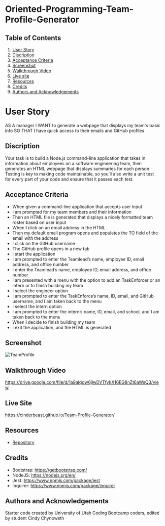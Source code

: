 # Oriented-Programming-Team-Profile-Generator

## Table of Contents
  
1. [User Story](#user-story)
2. [Discription](#discription)
3. [Acceptance Criteria](#acceptance-criteria)
4. [Screenshot](#screenshot)
5. [Walkthrough Video](#walkthrough-video)
6. [Live site](#live-site)
7. [Resources](#resources)
8. [Credits](#credits)
9. [Authors and Acknowledgements](#authors-and-acknowledgements)

# User Story
AS A manager
I WANT to generate a webpage that displays my team's basic info
SO THAT I have quick access to their emails and GitHub profiles
  
  
## Discription
Your task is to build a Node.js command-line application that takes in information about employees on a software engineering team, then generates an HTML webpage that displays summaries for each person. Testing is key to making code maintainable, so you’ll also write a unit test for every part of your code and ensure that it passes each test.

## Acceptance Criteria
- When given a command-line application that accepts user input
- I am prompted for my team members and their information
- Then an HTML file is generated that displays a nicely formatted team roster based on user input
- When I click on an email address in the HTML
- Then my default email program opens and populates the TO field of the email with the address
- I click on the GitHub username
- The GitHub profile opens in a new tab
- I start the application
- I am prompted to enter the Teamlead’s name, employee ID, email address, and office number
- I enter the Teamlead’s name, employee ID, email address, and office number
- I am presented with a menu with the option to add an TaskEnforcer or an intern or to finish building my team
- I select the engineer option
- I am prompted to enter the TaskEnforce’s name, ID, email, and GitHub username, and I am taken back to the menu
- I select the intern option
- I am prompted to enter the intern’s name, ID, email, and school, and I am taken back to the menu
- When I decide to finish building my team
- I exit the application, and the HTML is generated

## Screenshot
![TeamProfile](https://user-images.githubusercontent.com/105569378/188286495-31095511-baef-4ca6-bfe8-202f5467ee68.png)


## Walkthrough Video
 https://drive.google.com/file/d/1a9aIqdw6jlwDVTfykX16EG8nZt6aWsQ3/view
 
## Live Site
https://cinderbeast.github.io/Team-Profile-Generator/
 
## Resources

- [Repository](https://github.com/Cinderbeast/Oriented-Programming-Team-Profile-Generator)


## Credits
- Bootstrap: https://getbootstrap.com/
- NodeJS: https://nodejs.org/en/
- Jest: https://www.npmjs.com/package/jest
- Inquirer: https://www.npmjs.com/package/inquirer


## Authors and Acknowledgements
Starter code created by University of Utah Coding Bootcamp coders, edited by student Cindy Chynoweth
